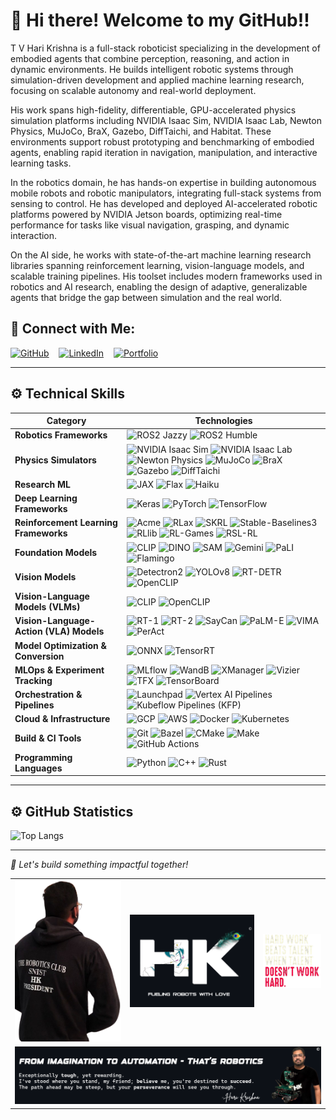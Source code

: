 
# 👋 Hi there! Welcome to my GitHub!!

T V Hari Krishna is a full-stack roboticist specializing in the development of embodied agents that combine perception, reasoning, and action in dynamic environments. He builds intelligent robotic systems through simulation-driven development and applied machine learning research, focusing on scalable autonomy and real-world deployment.

His work spans high-fidelity, differentiable, GPU-accelerated physics simulation platforms including NVIDIA Isaac Sim, NVIDIA Isaac Lab, Newton Physics, MuJoCo, BraX, Gazebo, DiffTaichi, and Habitat. These environments support robust prototyping and benchmarking of embodied agents, enabling rapid iteration in navigation, manipulation, and interactive learning tasks.

In the robotics domain, he has hands-on expertise in building autonomous mobile robots and robotic manipulators, integrating full-stack systems from sensing to control. He has developed and deployed AI-accelerated robotic platforms powered by NVIDIA Jetson boards, optimizing real-time performance for tasks like visual navigation, grasping, and dynamic interaction.

On the AI side, he works with state-of-the-art machine learning research libraries spanning reinforcement learning, vision-language models, and scalable training pipelines. His toolset includes modern frameworks used in robotics and AI research, enabling the design of adaptive, generalizable agents that bridge the gap between simulation and the real world.

## 🔗 Connect with Me:

[![GitHub](https://img.shields.io/badge/-GitHub-181717?logo=github&logoColor=white)](https://github.com/tvharikrishna) &nbsp;&nbsp;
[![LinkedIn](https://img.shields.io/badge/-LinkedIn-0A66C2?logo=linkedin&logoColor=white)](https://www.linkedin.com/in/tvhari-krsna/) &nbsp;&nbsp;
[![Portfolio](https://img.shields.io/badge/-Portfolio-24292E?logo=githubpages&logoColor=white)](https://tvharikrishna.github.io/) &nbsp;&nbsp;

---

## ⚙️ Technical Skills

| **Category**               | **Technologies** |
|---------------------------|------------------|
| **Robotics Frameworks**    | ![ROS2 Jazzy](https://img.shields.io/badge/ROS2%20Jazzy-22314E?style=flat-square&logo=ros&logoColor=white) ![ROS2 Humble](https://img.shields.io/badge/ROS2%20Humble-22314E?style=flat-square&logo=ros&logoColor=white) |
| **Physics Simulators** | ![NVIDIA Isaac Sim](https://img.shields.io/badge/Isaac%20Sim-76B900.svg?&style=flat-square&logo=nvidia&logoColor=white) ![NVIDIA Isaac Lab](https://img.shields.io/badge/Isaac%20Lab-76B900.svg?&style=flat-square&logo=nvidia&logoColor=white) ![Newton Physics](https://img.shields.io/badge/Newton%20Physics-000000.svg?&style=flat-square&logo=nvidia&logoColor=white) ![MuJoCo](https://img.shields.io/badge/MuJoCo-1A1A1A.svg?&style=flat-square&logo=google&logoColor=white) ![BraX](https://img.shields.io/badge/BraX-512DA8.svg?&style=flat-square&logo=google&logoColor=white) ![Gazebo](https://img.shields.io/badge/Gazebo-007ACC.svg?&style=flat-square&logo=ros&logoColor=white) ![DiffTaichi](https://img.shields.io/badge/⚙️%20DiffTaichi-2E2E2E.svg?&style=flat-square&logo=taichi&logoColor=white) |
| **Research ML** | ![JAX](https://img.shields.io/badge/JAX-FFAD00.svg?&style=flat-square&logo=google&logoColor=black) ![Flax](https://img.shields.io/badge/Flax-009688.svg?&style=flat-square&logo=leaflet&logoColor=white) ![Haiku](https://img.shields.io/badge/Haiku-3F51B5.svg?&style=flat-square&logo=monzo&logoColor=white) |
| **Deep Learning Frameworks** | ![Keras](https://img.shields.io/badge/Keras-D00000?style=flat-square&logo=keras&logoColor=white) ![PyTorch](https://img.shields.io/badge/PyTorch-EE4C2C?style=flat-square&logo=pytorch&logoColor=white) ![TensorFlow](https://img.shields.io/badge/TensorFlow-FF6F00?style=flat-square&logo=tensorflow&logoColor=white) |
| **Reinforcement Learning Frameworks** | ![Acme](https://img.shields.io/badge/Acme-0A9396.svg?style=flat-square&logo=google&logoColor=white) ![RLax](https://img.shields.io/badge/RLax-FFA500.svg?style=flat-square&logo=google&logoColor=white) ![SKRL](https://img.shields.io/badge/SKRL-6C5DD3.svg?&style=flat-square&logo=pytorch&logoColor=white) ![Stable-Baselines3](https://img.shields.io/badge/Stable--Baselines3-FF7043.svg?&style=flat-square&logo=python&logoColor=white) ![RLlib](https://img.shields.io/badge/RLlib-7950F2.svg?&style=flat-square&logo=ray&logoColor=white) ![RL-Games](https://img.shields.io/badge/RL--Games-FF5370.svg?&style=flat-square&logo=pytorch&logoColor=white) ![RSL-RL](https://img.shields.io/badge/RSL--RL-00897B.svg?&style=flat-square&logo=pytorch&logoColor=white) |
| **Foundation Models** | ![CLIP](https://img.shields.io/badge/CLIP-8CA0D7.svg?&style=flat-square&logo=openai&logoColor=white) ![DINO](https://img.shields.io/badge/DINO-0A9396.svg?&style=flat-square&logo=vit&logoColor=white) ![SAM](https://img.shields.io/badge/SAM-E4405F.svg?&style=flat-square&logo=meta&logoColor=white) ![Gemini](https://img.shields.io/badge/Gemini-6200EA.svg?&style=flat-square&logo=google&logoColor=white) ![PaLI](https://img.shields.io/badge/PaLI-34A853.svg?&style=flat-square&logo=google&logoColor=white) ![Flamingo](https://img.shields.io/badge/Flamingo-FF69B4.svg?&style=flat-square&logo=deepmind&logoColor=white) |
| **Vision Models** | ![Detectron2](https://img.shields.io/badge/Detectron2-1E88E5.svg?&style=flat-square&logo=facebook&logoColor=white) ![YOLOv8](https://img.shields.io/badge/YOLOv8-FFB300.svg?&style=flat-square&logo=python&logoColor=black) ![RT-DETR](https://img.shields.io/badge/RT--DETR-7E57C2.svg?&style=flat-square&logo=transformers&logoColor=white) ![OpenCLIP](https://img.shields.io/badge/OpenCLIP-9C27B0.svg?&style=flat-square&logo=openai&logoColor=white) |
| **Vision-Language Models (VLMs)** | ![CLIP](https://img.shields.io/badge/CLIP-8CA0D7.svg?&style=flat-square&logo=openai&logoColor=white) ![OpenCLIP](https://img.shields.io/badge/OpenCLIP-9C27B0.svg?&style=flat-square&logo=openai&logoColor=white) |
| **Vision-Language-Action (VLA) Models** | ![RT-1](https://img.shields.io/badge/RT--1-1E88E5.svg?&style=flat-square&logo=google&logoColor=white) ![RT-2](https://img.shields.io/badge/RT--2-3949AB.svg?&style=flat-square&logo=google&logoColor=white) ![SayCan](https://img.shields.io/badge/SayCan-6D4C41.svg?&style=flat-square&logo=google&logoColor=white) ![PaLM-E](https://img.shields.io/badge/PaLM--E-00ACC1.svg?&style=flat-square&logo=google&logoColor=white) ![VIMA](https://img.shields.io/badge/VIMA-AB47BC.svg?&style=flat-square&logo=meta&logoColor=white) ![PerAct](https://img.shields.io/badge/PerAct-5D4037.svg?&style=flat-square&logo=princeton&logoColor=white) |
| **Model Optimization & Conversion** | ![ONNX](https://img.shields.io/badge/ONNX-005CED.svg?&style=flat-square&logo=onnx&logoColor=white) ![TensorRT](https://img.shields.io/badge/TensorRT-76B900.svg?&style=flat-square&logo=nvidia&logoColor=white)
| **MLOps & Experiment Tracking** | ![MLflow](https://img.shields.io/badge/MLflow-0072C6.svg?&style=flat-square&logo=mlflow&logoColor=white) ![WandB](https://img.shields.io/badge/W%26B-FFBE00.svg?&style=flat-square&logo=weightsandbiases&logoColor=black) ![XManager](https://img.shields.io/badge/XManager-0A9396.svg?&style=flat-square&logo=google&logoColor=white) ![Vizier](https://img.shields.io/badge/Vizier-34A853.svg?&style=flat-square&logo=google&logoColor=white) ![TFX](https://img.shields.io/badge/TFX-FF6F00.svg?&style=flat-square&logo=tensorflow&logoColor=white) ![TensorBoard](https://img.shields.io/badge/TensorBoard-FF6F00.svg?&style=flat-square&logo=tensorflow&logoColor=white) |
| **Orchestration & Pipelines** | ![Launchpad](https://img.shields.io/badge/Launchpad-0A9396.svg?&style=flat-square&logo=google&logoColor=white) ![Vertex AI Pipelines](https://img.shields.io/badge/Vertex%20AI%20Pipelines-4285F4.svg?&style=flat-square&logo=googlecloud&logoColor=white) ![Kubeflow Pipelines (KFP)](https://img.shields.io/badge/Kubeflow%20Pipelines-336791.svg?&style=flat-square&logo=kubeflow&logoColor=white) |
| **Cloud & Infrastructure** | ![GCP](https://img.shields.io/badge/GCP-4285F4.svg?&style=flat-square&logo=googlecloud&logoColor=white) ![AWS](https://img.shields.io/badge/AWS-FF9900.svg?&style=flat-square&logo=amazonaws&logoColor=white) ![Docker](https://img.shields.io/badge/Docker-2496ED.svg?&style=flat-square&logo=docker&logoColor=white) ![Kubernetes](https://img.shields.io/badge/Kubernetes-326CE5.svg?&style=flat-square&logo=kubernetes&logoColor=white)
| **Build & CI Tools** | ![Git](https://img.shields.io/badge/Git-F05032.svg?&style=flat-square&logo=git&logoColor=white) ![Bazel](https://img.shields.io/badge/Bazel-76D04B.svg?&style=flat-square&logo=bazel&logoColor=white) ![CMake](https://img.shields.io/badge/CMake-064F8C.svg?&style=flat-square&logo=cmake&logoColor=white) ![Make](https://img.shields.io/badge/Make-000000.svg?&style=flat-square&logo=gnubash&logoColor=white) ![GitHub Actions](https://img.shields.io/badge/GitHub%20Actions-2088FF.svg?&style=flat-square&logo=githubactions&logoColor=white) |
| **Programming Languages** | ![Python](https://img.shields.io/badge/Python-3776AB.svg?&style=flat-square&logo=python&logoColor=white) ![C++](https://img.shields.io/badge/C++-00599C.svg?&style=flat-square&logo=c%2B%2B&logoColor=white) ![Rust](https://img.shields.io/badge/Rust-000000.svg?&style=flat-square&logo=rust&logoColor=white) |

---

## ⚙️ GitHub Statistics

<!-- ![Hari's GitHub stats](https://github-readme-stats.vercel.app/api?username=tvharikrishna&show_icons=true&theme=radical)  -->
![Top Langs](https://github-readme-stats.vercel.app/api/top-langs/?username=tvharikrishna&layout=compact)

---

*🎯 Let's build something impactful together!*

<table align="center">
    <tr>
        <!-- Discipline Quote -->
        <td align="center">
            <img src="readme_data/president_hari.png" alt="Profile" width="330" />
        </td>
        <!-- Radha Krishna Image -->
        <td align="center">
            <img src="readme_data/radhakrishna.png" alt="Radha Krishna Image" width="385" />
        </td>
        <!-- Profile Image -->
        <td align="center">
            <img src="readme_data/discipline_is_key.png" alt="Discipline Quote" width="180" />
        </td>
    </tr>
    <tr>
        <!-- Final Motivational Image -->
        <td colspan="3" align="center">
            <img src="readme_data/harikrishna_motivation.png" alt="Checkmate Buddy" width="1000" />
        </td>
    </tr>
</table>

